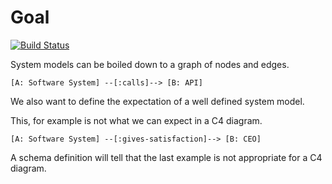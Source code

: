 # Goal
[![Build Status](https://travis-ci.org/zalum/system-model-schema.svg?branch=master)](https://travis-ci.org/zalum/system-model-schema)

System models can be boiled down to a graph of nodes and edges.
```
[A: Software System] --[:calls]--> [B: API]
```

We also want to define the expectation of a well defined system model.

This, for example is not what we can expect in a C4 diagram.
```
[A: Software System] --[:gives-satisfaction]--> [B: CEO]
```
A schema definition will tell that the last example is not appropriate for a C4 diagram.
